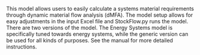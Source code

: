 This model allows users to easily calculate a systems material requirements through dynamic material flow analysis (dMFA). The model setup allows for easy adjustments in the input Excel file and StockFlow.py runs the model. There are two versions of the model. The Energy Systems model is specifically tuned towards energy systems, while the generic version can be used for all kinds of purposes. See the manual for more detailed instructions.
